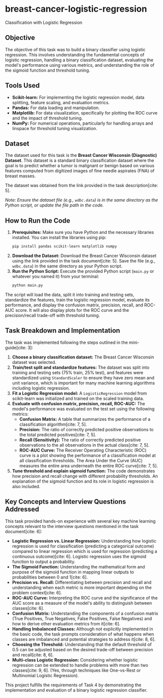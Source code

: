 # breast-cancer-logistic-regression
Classification with Logistic Regression

## Objective

The objective of this task was to build a binary classifier using logistic regression. This involves understanding the fundamental concepts of logistic regression, handling a binary classification dataset, evaluating the model's performance using various metrics, and understanding the role of the sigmoid function and threshold tuning.

## Tools Used

* **Scikit-learn:** For implementing the logistic regression model, data splitting, feature scaling, and evaluation metrics.
* **Pandas:** For data loading and manipulation.
* **Matplotlib:** For data visualization, specifically for plotting the ROC curve and the impact of threshold tuning.
* **NumPy:** For numerical operations, particularly for handling arrays and linspace for threshold tuning visualization.

## Dataset

The dataset used for this task is the **Breast Cancer Wisconsin (Diagnostic) Dataset**. This dataset is a standard binary classification dataset where the goal is to predict whether a tumor is malignant or benign based on various features computed from digitized images of fine needle aspirates (FNA) of breast masses.

The dataset was obtained from the link provided in the task description[cite: 5].

*Note: Ensure the dataset file (e.g., `wdbc.data`) is in the same directory as the Python script, or update the file path in the code.*

## How to Run the Code

1.  **Prerequisites:** Make sure you have Python and the necessary libraries installed. You can install the libraries using pip:
    ```bash
    pip install pandas scikit-learn matplotlib numpy
    ```
2.  **Download the Dataset:** Download the Breast Cancer Wisconsin dataset using the link provided in the task document[cite: 5]. Save the file (e.g., `wdbc.data`) in the same directory as your Python script.
3.  **Run the Python Script:** Execute the provided Python script (`main.py` or whatever you named it) from your terminal:
    ```bash
    python main.py
    ```

The script will load the data, split it into training and testing sets, standardize the features, train the logistic regression model, evaluate its performance, and display the confusion matrix, precision, recall, and ROC-AUC score. It will also display plots for the ROC curve and the precision/recall trade-off with threshold tuning.

## Task Breakdown and Implementation

The task was implemented following the steps outlined in the mini-guide[cite: 3]:

1.  **Choose a binary classification dataset:** The Breast Cancer Wisconsin dataset was selected.
2.  **Train/test split and standardize features:** The dataset was split into training and testing sets (75% train, 25% test), and features were standardized using `StandardScaler` to ensure they have zero mean and unit variance, which is important for many machine learning algorithms including logistic regression.
3.  **Fit a Logistic Regression model:** A `LogisticRegression` model from scikit-learn was initialized and trained on the scaled training data.
4.  **Evaluate with confusion matrix, precision, recall, ROC-AUC:** The model's performance was evaluated on the test set using the following metrics:
    * **Confusion Matrix:** A table that summarizes the performance of a classification algorithm[cite: 7, 5].
    * **Precision:** The ratio of correctly predicted positive observations to the total predicted positives[cite: 7, 5].
    * **Recall (Sensitivity):** The ratio of correctly predicted positive observations to the all observations in the actual class[cite: 7, 5].
    * **ROC-AUC Curve:** The Receiver Operating Characteristic (ROC) curve is a plot showing the performance of a classification model at all classification thresholds. The Area Under the Curve (AUC) measures the entire area underneath the entire ROC curve[cite: 7, 5].
5.  **Tune threshold and explain sigmoid function:** The code demonstrates how precision and recall change with different probability thresholds. An explanation of the sigmoid function and its role in logistic regression is also included.

## Key Concepts and Interview Questions Addressed

This task provided hands-on experience with several key machine learning concepts relevant to the interview questions mentioned in the task document[cite: 6]:

* **Logistic Regression vs. Linear Regression:** Understanding how logistic regression is used for classification (predicting a categorical outcome) compared to linear regression which is used for regression (predicting a continuous outcome)[cite: 6]. Logistic regression uses the sigmoid function to output a probability.
* **The Sigmoid Function:** Understanding the mathematical form and purpose of the sigmoid function in mapping linear outputs to probabilities between 0 and 1[cite: 6].
* **Precision vs. Recall:** Differentiating between precision and recall and understanding when each metric is more important depending on the problem context[cite: 6].
* **ROC-AUC Curve:** Interpreting the ROC curve and the significance of the AUC score as a measure of the model's ability to distinguish between classes[cite: 6].
* **Confusion Matrix:** Understanding the components of a confusion matrix (True Positives, True Negatives, False Positives, False Negatives) and how to derive other evaluation metrics from it[cite: 6].
* **Handling Imbalanced Classes:** Although not explicitly implemented in the basic code, the task prompts consideration of what happens when classes are imbalanced and potential strategies to address it[cite: 8, 6].
* **Choosing the Threshold:** Understanding that the default threshold of 0.5 can be adjusted based on the desired trade-off between precision and recall[cite: 8, 6].
* **Multi-class Logistic Regression:** Considering whether logistic regression can be extended to handle problems with more than two classes[cite: 9, 6]. (Yes, through techniques like One-vs-Rest or Multinomial Logistic Regression).

This project fulfills the requirements of Task 4 by demonstrating the implementation and evaluation of a binary logistic regression classifier.

